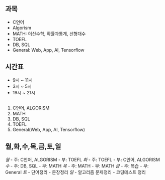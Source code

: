 
## 과목
- C언어
- Algorism
- MATH: 이산수학, 확률과통계, 선형대수
- TOEFL
- DB, SQL
- General: Web, App, AI, Tensorflow



## 시간표

- 9시 ~ 11시
- 3시 ~ 5시
- 19시 ~ 21시  


## 
1. C언어, ALGORISM
2. MATH
3. DB, SQL
4. TOEFL
5. General(Web, App, AI, Tensorflow)


## 월,화,수,목,금,토,일

*월* 
    - 주: C언어, ALGORISM
    - 부: TOEFL
*화* 
    - 주: TOEFL
    - 부: C언어, ALGORISM
*수* 
    - 주: DB, SQL
    - 부: MATH
*목* 
    - 주: MATH
    - 부: MATH
*금* 
    - 주: 복습
    - 부: General
*토*
    - 단어정리
    - 문장정리
*일*
    - 알고리즘 문제정리
    - 코딩테스트 정리

